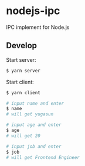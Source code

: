 # nodejs-ipc

IPC implement for Node.js

## Develop

Start server:

```bash
$ yarn server
```

Start client:

```bash
$ yarn client

# input name and enter
$ name
# will get yugasun

# input age and enter
$ age
# will get 20

# input job and enter
$ job
# will get Frontend Engineer
```
